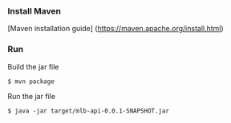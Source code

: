 ### Install Maven
[Maven installation guide] (https://maven.apache.org/install.html)

### Run
Build the jar file
```
$ mvn package
```
Run the jar file
```
$ java -jar target/mlb-api-0.0.1-SNAPSHOT.jar
```